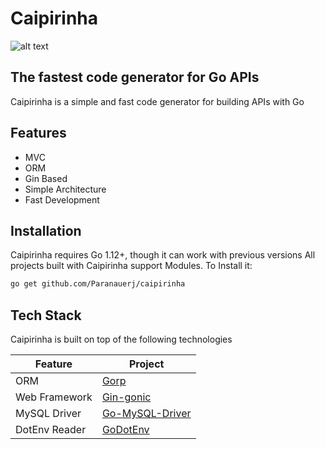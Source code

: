 # Caipirinha

![alt text](https://miro.medium.com/max/250/1*KgxtxcL5vvC6jZMZa9CxQQ.png)

## The fastest code generator for Go APIs



Caipirinha is a simple and fast code generator for building APIs with Go



## Features

- MVC
- ORM
- Gin Based
- Simple Architecture
- Fast Development

## Installation

Caipirinha requires Go 1.12+, though it can work with previous versions
All projects built with Caipirinha support Modules.
To Install it:
```sh
go get github.com/Paranauerj/caipirinha
```

## Tech Stack

Caipirinha is built on top of the following technologies

| Feature | Project |
| ------ | ------ |
| ORM | [Gorp](https://github.com/go-gorp/gorp) |
| Web Framework | [Gin-gonic](https://github.com/gin-gonic/gin) |
| MySQL Driver | [Go-MySQL-Driver](github.com/go-sql-driver/mysql) |
| DotEnv Reader | [GoDotEnv](github.com/joho/godotenv) |
